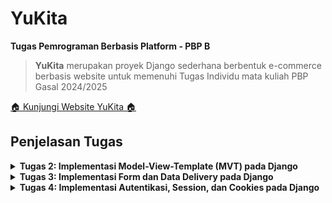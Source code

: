 # YuKita

**Tugas Pemrograman Berbasis Platform - PBP B**

> **YuKita** merupakan proyek Django sederhana berbentuk e-commerce berbasis website untuk memenuhi Tugas Individu mata kuliah PBP Gasal 2024/2025

[ 🏠 Kunjungi Website YuKita 🏠 ](http://gnade-yuka-yukita.pbp.cs.ui.ac.id/)

## **Penjelasan Tugas**

<details>
<summary> <b> Tugas 2: Implementasi Model-View-Template (MVT) pada Django </b> </summary>

## **Implementasi Checklist**

* ### Inisiasi Proyek Django

Setelah saya membuat direktori baru dengan nama Yukita, nama e-commerce buatan saya, saya membuat dependencies pada berkas 'requirements.txt' yang berisi

```
django
gunicorn
whitenoise
psycopg2-binary
requests
urllib3
```

Lalu melakukan instalasi dependencies setelah menjalankan virtual environment dengan perintah `pip install -r requirements.txt` dan membuat proyek Django dengan perintah `django-admin startproject yukita .`

* ### Menjalankan Server

Setelah membuat proyek Django, saya menambahkan string `ALLOWED_HOSTS = ["localhost", "127.0.0.1"]` untuk keperluan deployment dan menjalankan server Django dengan perintah `python3 manage.py runserver`

* ### Membuat  aplikasi `main`

Saya menjalankan perintah `python manage.py startapp main` untuk membuat aplikasi baru bernama main. Lalu saya menambahkan `main` ke `INSTALLED_APPS` pada berkas `settings.py` 


* ### Membuat model aplikasi `main`

Saya membuat berkas `models.py` pada direktori `main` yang berisikan

```
from django.db import models

class ShopEntry(models.Model):
    name = models.CharField(max_length=255)
    price = models.IntegerField()
    description = models.TextField()
    quantity = models.IntegerField()
    location = models.CharField(max_length=255)

    @property
    def is_avaible(self):
        return self.quantity > 0
```

Lalu saya mengimigrasikan model yang sudah saya buat dengan menjalankan perintah `python3 manage.py makemigrations` dan mengimigrasikannya ke basis data lokal dengan menjalankan perintah `python manage.py migrate`

* ### Membuat template dan view aplikasi `main`

Template untuk merender pada file `views.py` berisikan

```
from django.shortcuts import render

def show_main(request):
    context = {
        'product_name': 'BLAHAJ Soft Toy',
        'product_price': 'IDR 299,000',
        'product_description': 'A large and soft cuddly shark. It\'s perfect to hug, use as a pillow, or play with. This toy will bring comfort and joy to any child.',
        'product_quantity': 1,
        'product_location': 'Jakarta, Surabaya, Bali',
        'name' : "Gnade Yuka",
        'kelas' : "PBP-B"
    }

    return render(request, "main.html", context)

```

dan template pada file `html.main` berisi 

```
<h1>YuKita</h1>

<h5>Nama: </h5>
<p>{{ name }}</p>

<h5>Kelas: </h5>
<p>{{ kelas }}</p>

<h1>{{ product_name }}</h1>

<h5>Price: </h5>
<p>{{ product_price }}</p>

<h5>Description: </h5>
<p>{{ product_description }}</p>

<h5>Quantity: </h5>
<p>{{ product_quantity }}</p>

<h5>Location: </h5>
<p>{{ product_location }}</p>
```

* ### Melakukanrouting pada aplikasi `main`

Untuk mengatur URL pada aplikasi `main`, saya membuat berkas `urls.py` pada aplikasi `main` berisikan

```
from django.urls import path
from main.views import show_main

app_name = 'main'

urlpatterns = [
    path('', show_main, name='show_main'),
]
```

Dengan begitu, saya dapat melihat `main` dengan perintah `python manage.py runserver`

## **Jawaban Tugas 2**

* ### Bagan request client ke web aplikasi berbasis Django

![bagan request client ke web](image/bagan.jpeg)

Client (Browser/User) mengirimkan request HTTP ke server, yang kemudian memprosesnya dengan melakukan pemetaan URL melalui urls.py. Setelah URL ditemukan dan dipetakan, fungsi yang sesuai dalam views.py dijalankan berdasarkan permintaan URL tersebut. Selanjutnya, fungsi view mengembalikan HTTP response dalam bentuk halaman HTML. Dalam proses ini, views.py mengambil data yang dibutuhkan dari models.py, lalu data tersebut disajikan menggunakan template main.html.


* ### Fungsi `git` dalam pengembangan perangkat lunak

Git adalah sistem pengontrol versi terdistribusi yang sangat penting dalam pengembangan perangkat lunak. Fungsinya mencakup pelacakan perubahan kode, memungkinkan kolaborasi antar-pengembang, dan mendukung pengelolaan proyek berskala besar. Dengan Git, pengembang dapat membuat cabang kode (branches) untuk mengembangkan fitur baru secara paralel tanpa mengganggu kode yang sudah ada. Setelah pengembangan selesai, perubahan dapat digabungkan (merge) kembali ke cabang utama. Selain itu, Git memungkinkan pengembalian (rollback) ke versi sebelumnya jika terjadi kesalahan.

* ### Mengapa framework Django dijadikan permulaan pembelajaran pengembangan perangkat lunak?

Django sering kali dipilih sebagai framework pertama untuk belajar pengembangan perangkat lunak karena strukturnya yang jelas dan lengkap. Django menyediakan "batteries included," yang berarti banyak fungsi umum seperti autentikasi, manajemen database, dan URL routing sudah tersedia secara default, memudahkan pemula untuk fokus pada konsep dasar. Selain itu, Django menggunakan bahasa Python, yang terkenal dengan sintaks yang mudah dipahami,sehingga cocok untuk pelajar dan pengembang pemula.

* ### Mengapa model pada Django disebut sebagai ORM?

Pada Django, model disebut sebagai ORM (Object-Relational Mapping) karena menyediakan cara untuk menghubungkan dan memanipulasi data di database menggunakan objek Python. ORM memungkinkan pengembang berinteraksi dengan database tanpa harus menulis SQL secara langsung. Setiap model di Django merepresentasikan tabel di database, dan setiap atribut model merepresentasikan kolom pada tabel tersebut. Dengan menggunakan ORM, pengembang dapat melakukan operasi database seperti penyimpanan, update, dan penghapusan data dengan kode Python yang lebih mudah dibaca.


</details>

<details>
<summary> <b> Tugas 3: Implementasi Form dan Data Delivery pada Django</b> </summary>

## **Jawaban Tugas 3**

* ### Mengapa kita memerlukan data delivery dalam pengimplementasian sebuah platform?
**Data delivery** dalam pengimplementasian sebuah platform diperlukan karena bertujuan untuk memastikan bahwa data yang dikirim antar bagian sistem (misalnya, antara frontend dan backend atau antar microservices) dapat ditukar dengan cara yang efisien, aman, dan konsisten. Tanpa mekanisme pengiriman data yang efektif, aplikasi tidak akan dapat menyajikan informasi yang tepat kepada pengguna secara real-time, menyebabkan pengalaman pengguna yang buruk. Selain itu, data delivery memungkinkan platform untuk beroperasi secara terdistribusi, mendukung skala besar, serta memfasilitasi komunikasi antar komponen yang berbeda secara seamless.

* ### Mana yang lebih baik antara XML dan JSON? Mengapa JSON lebih populer dibandingkan XML?
Antara **XML** dan **JSON**, **JSON** lebih baik dan populer untuk pengiriman data dalam aplikasi modern. Hal ini karena JSON lebih ringan dan lebih mudah dibaca oleh manusia maupun mesin dibandingkan XML, yang menggunakan tag berlapis dan lebih verbose. JSON juga lebih mudah diolah dengan JavaScript, yang merupakan bahasa umum di web development. Sementara XML memiliki kemampuan untuk mendeskripsikan struktur data yang lebih kompleks (seperti metadata dan skema yang dapat divalidasi), JSON tetap lebih disukai untuk API modern karena kecepatan dan kesederhanaannya. Oleh karena itu, JSON lebih populer karena performanya yang lebih efisien dalam konteks pengiriman data di web.

* ### Jelaskan fungsi dari method is_valid() pada form Django dan mengapa kita membutuhkan method tersebut?
Dalam **Django**, method **`is_valid()`** digunakan pada objek form untuk memeriksa apakah data yang dikirimkan oleh pengguna sesuai dengan aturan validasi yang telah ditentukan dalam form tersebut. Method ini akan mengembalikan nilai `True` jika semua data valid dan `False` jika terdapat kesalahan dalam input pengguna. Kita membutuhkan method ini agar data yang diterima dari pengguna dapat diproses dengan benar atau menampilkan pesan kesalahan jika data yang dimasukkan tidak sesuai dengan ketentuan (misalnya format email salah atau ada field yang tidak diisi). Tanpa validasi ini, aplikasi rentan menerima data yang tidak lengkap atau tidak valid.

* ### Mengapa kita membutuhkan csrf_token saat membuat form di Django? Apa yang dapat terjadi jika kita tidak menambahkan csrf_token pada form Django? Bagaimana hal tersebut dapat dimanfaatkan oleh penyerang?
Kita membutuhkan **`csrf_token`** saat membuat form di Django untuk melindungi aplikasi dari serangan **Cross-Site Request Forgery (CSRF)**, yaitu jenis serangan di mana penyerang dapat membuat pengguna yang sudah login di aplikasi mengirimkan permintaan yang tidak diinginkan tanpa sepengetahuan mereka. Jika form Django tidak memiliki **`csrf_token`**, penyerang dapat memanfaatkan celah ini untuk melakukan tindakan berbahaya, seperti mengirimkan permintaan palsu atas nama pengguna tanpa izin, yang bisa berdampak pada perubahan data atau eksploitasi lain. **`csrf_token`** membantu mencegah hal ini dengan memastikan bahwa permintaan yang dikirim ke server berasal dari sumber yang sah.

## **Implementasi Checklist**

* ### Membuat input form

Membuat `form` untuk menerima input, sehingga nantinya data baru bisa ditampilkan dengan membuat file `forms.py` pada main yang berisikan kode

```
from django.forms import ModelForm
from main.models import ShopEntry

class ShopEntryForm(ModelForm):
    class Meta:
        model = ShopEntry 
        fields = ["product_name", "price", "quantity", "location", "description"]
```

Selain itu, saya juga mengubah `show_main` pada `views.py` menjadi

```
def show_main(request):
    shop_entries = ShopEntry.objects.all()
    
    context = {
        # 'product_name': 'Sofa Ruang Tamu',
        # 'product_price': 'IDR 1,500,000',
        # 'product_description': 'A sofa-bed with small, neat dimensions which is easy to furnish with, even when space is limited. You can make the sofa more comfortable and personal by completing with pillows in different colours and patterns.',
        # 'stock': 1,
        # 'product_location': 'Jakarta, Surabaya, Bali',
        'name' : "Gnade Yuka",
        'kelas' : "PBP-B",
        'shop_entries' : shop_entries
    }

    return render(request, "main.html", context)
```

* ### Menambahkan fungsi pada `views.py`

Sehingga kita bisa melihat data yang sudah diinput

1. Membuat fungsi baru `create_shop_entry` pada `views.py` agar bisa menerima data yang berisikan

```
def create_shop_entry(request):
    form = ShopEntryForm(request.POST or None)

    if form.is_valid() and request.method == "POST":
        form.save()
        return redirect('main:show_main')

    context = {'form': form}
    return render(request, "create_shop_entry.html", context)
```

2. Lalu membuat template baru untuk tampilan ketika menambahkan pembelian baru dengan nama `create_shop_entry` pada direktori `main/templates` yang berisikan

```
{% extends 'base.html' %} 
{% block content %}
<h1>Add New Shop Entry</h1>

<form method="POST">
  {% csrf_token %}
  <table>
    {{ form.as_table }}
    <tr>
      <td></td>
      <td>
        <input type="submit" value="Add Shop Entry" />
      </td>
    </tr>
  </table>
</form>

{% endblock %}
```

3. Lalu menampilkan data pembelian dalam bentuk tabel dan menambahkan tombol `Add New Shop Entry` pada `main.html` ketika ingin menambahkan pembelian

```
<div class="shop-entries">
    <h3>Shop Entries</h3>
    
    {% if not shop_entries %}
    <p>Belum ada pesanan yang masuk</p>
    {% else %}
    <table>
      <tr>
        <th>Nama</th>
        <th>Harga</th>
        <th>Jumlah Kamar</th>
        <th>Lokasi</th>
        <th>Deskripsi</th>
      </tr>
      
      <!-- Display each shop entry -->
      {% for shop_entry in shop_entries %}
      <tr>
        <td>{{ shop_entry.product_name }}</td>
        <td>{{ shop_entry.price }}</td>
        <td>{{ shop_entry.quantity }}</td>
        <td>{{ shop_entry.location }}</td>
        <td>{{ shop_entry.description }}</td>
      </tr>
      {% endfor %}
    </table>
    {% endif %}
</div>

<br />

<a href="{% url 'main:create_shop_entry' %}">
  <button>Add New Shop Entry</button>
</a>
```

* ### Menambahkan format XML dan JSON 

Untuk melihat data dalam format XML dan JSON, pada `views.py` di foler `main` kita menambahkan 
```
from django.http import HttpResponse
from django.core import serializers
```

1. Menambahkan fungsi `show_xml` dan `show_xml_by_id` (untuk melihat bedasarkan filter ID) yang akan mengembalikan `HttpResponse` berisi data yang sudah menjadi XML

```
def show_xml(request):
    data = ShopEntry.objects.all()
    return HttpResponse(serializers.serialize("xml", data), content_type="application/xml")

def show_xml_by_id(request, id):
    data = ShopEntry.objects.filter(pk=id)
    return HttpResponse(serializers.serialize("xml", data), content_type="application/xml")
```

2. Menambahkan fungsi `show_json` dan `show_json_by_id` (untuk melihat bedasarkan filter ID) yang akan mengembalikan `HttpResponse` berisi data yang sudah menjadi JSON

```
def show_json(request):
    data = ShopEntry.objects.all()
    return HttpResponse(serializers.serialize("json", data), content_type="application/json")

def show_json_by_id(request, id):
    data = ShopEntry.objects.filter(pk=id)
    return HttpResponse(serializers.serialize("json", data), content_type="application/json")

```

3. Merouting URL
Tidak lupa juga untuk menambahkan `path_url` fungsi yang sudah kita tambhkan ke `urlpatterns` pada `main/urls.py` dan mengimport dari `views.py`. Sehingga isi dari `main/urls.py` akan berisi :

```
from django.urls import path
from main.views import show_main, create_shop_entry, show_xml, show_json, show_xml_by_id, show_json_by_id

app_name = 'main'

urlpatterns = [
    path('', show_main, name='show_main'),
    path('create-shop-entry', create_shop_entry, name='create_shop_entry'),
    path('xml/', show_xml, name='show_xml'),
    path('json/', show_json, name='show_json'),
    path('xml/<str:id>/', show_xml_by_id, name='show_xml_by_id'),
    path('json/<str:id>/', show_json_by_id, name='show_json_by_id'),
]
```

Sehingga, input `form` sudah bisa digunakan dengan menjalankan command `python3 manage.py runserver` dan mengunjungi <http://localhost:8000>.

## Postman *Screenshot*
1. XML
![XML](image/postman_xml.png)
2. JSON
![JSON](image/postman_json.png)
3. XML *by* ID
![XML *by* ID](image/postman_xml_id.png)
4. JSON *by* ID
![JSON *by* ID](image/postman_json_id.png)

</details>

<details>
<summary> <b> Tugas 4: Implementasi Autentikasi, Session, dan Cookies pada Django</b> </summary>

## **Jawaban Tugas 3**

* ### Apa perbedaan antara HttpResponseRedirect() dan redirect()?
HttpResponseRedirect() adalah kelas yang secara eksplisit mengembalikan respons HTTP yang mengarahkan pengguna ke URL tertentu, di mana kita harus memberikan URL tujuan secara manual. Sebaliknya, redirect() adalah shortcut yang lebih fleksibel dalam Django, yang dapat menerima tidak hanya URL, tetapi juga nama view atau objek model dan secara otomatis menangani pembuatan URL tujuan. Dengan redirect(), proses redirect menjadi lebih sederhana karena Django mengubah input yang diberikan menjadi URL yang sesuai.

* ### Jelaskan cara kerja penghubungan model Product dengan User!
Penghubungan antara model Product dengan User biasanya dilakukan menggunakan ForeignKey atau ManyToManyField tergantung pada hubungan yang diinginkan. Misalnya, jika satu pengguna bisa memiliki banyak produk, maka model Product akan memiliki ForeignKey ke model User, seperti ini: user = models.ForeignKey(User, on_delete=models.CASCADE). Ini berarti setiap instance Product terhubung dengan satu pengguna, tetapi satu pengguna dapat memiliki banyak produk. Django akan secara otomatis membuat relasi ini di database, dan kita dapat mengakses data yang terhubung melalui atribut relasi tersebut.
 
* ### Apa perbedaan antara authentication dan authorization, apakah yang dilakukan saat pengguna login? Jelaskan bagaimana Django mengimplementasikan kedua konsep tersebut.
Authentication adalah proses memverifikasi identitas pengguna, misalnya dengan memastikan username dan password yang diberikan benar. Authorization adalah proses yang menentukan apakah pengguna yang terautentikasi memiliki izin untuk melakukan aksi tertentu. Ketika pengguna login, mereka pertama-tama melewati proses authentication. Django mengimplementasikan authentication menggunakan django.contrib.auth, yang menyediakan sistem login, logout, dan manajemen pengguna. Authorization di Django diimplementasikan melalui sistem izin berbasis objek, di mana setiap pengguna dapat diberikan izin tertentu untuk mengakses fitur atau tindakan tertentu di aplikasi.

* ### Bagaimana Django mengingat pengguna yang telah login? Jelaskan kegunaan lain dari cookies dan apakah semua cookies aman digunakan?
Django mengingat pengguna yang telah login dengan menggunakan session cookies, yang disimpan di browser pengguna. Saat pengguna login, Django menyimpan session ID di cookie dan di database. Setiap kali pengguna mengakses halaman, Django memeriksa session ID untuk mengetahui apakah pengguna sudah login. Selain itu, cookies dapat digunakan untuk menyimpan preferensi pengguna atau melacak aktivitas. Tidak semua cookies aman digunakan; misalnya, cookies yang tidak diatur dengan aman dapat dicuri dalam serangan seperti cross-site scripting (XSS). Django menyediakan pengaturan seperti HttpOnly dan Secure untuk memastikan cookies lebih aman dengan membatasi akses JavaScript dan memaksa penggunaan HTTPS.

## **Implementasi Checklist**

* ### Membuat Form Registrasi

Agar website hanya bisa diakses oleh pengguna yang sudah mempunyai akun, maka diperlukan form untuk registrasi. Pada `views.py` kita menambahkan import `UserCreatiionForm` dan `message`. Selain itu saya juga menambahkan fungsi `register` agar bisa membuat form registrasi secara otomatis dan menghasilkan data setelah disubmit
```
from django.contrib.auth.forms import UserCreationForm
from django.contrib import messages

def register(request):
    form = UserCreationForm()

    if request.method == "POST":
        form = UserCreationForm(request.POST)
        if form.is_valid():
            form.save()
            messages.success(request, 'Your account has been successfully created!')
            return redirect('main:login')
    context = {'form':form}
    return render(request, 'register.html', context)
```

Selain itu saya juga membuat halaman registrasi pada `registrasi.html` pada `main/templates` dengan code 
```
{% extends 'base.html' %}

{% block meta %}
    <title>Register</title>
{% endblock meta %}

{% block content %}  

<div class = "login">
    
    <h1>Register</h1>  

        <form method="POST" >  
            {% csrf_token %}  
            <table>  
                {{ form.as_table }}  
                <tr>  
                    <td></td>
                    <td><input type="submit" name="submit" value="Daftar"/></td>  
                </tr>  
            </table>  
        </form>

    {% if messages %}  
        <ul>   
            {% for message in messages %}  
                <li>{{ message }}</li>  
                {% endfor %}  
        </ul>   
    {% endif %}

</div>  

{% endblock content %}
```

Terakhir saya juga menambahkan url path pada `urls.py`
```
from main.views import register
 urlpatterns = [
     ...
     path('register/', register, name='register'),
 ]
```
* ### Membuat Fungsi Login

Setelah membuat form registrasi, saya juga membuat fungsi login untuk menerima user yang sudah terdaftar dengan menambahkan berikut ini ke dalam `views.py`
```
from django.contrib.auth.forms import UserCreationForm, AuthenticationForm
from django.contrib.auth import authenticate, login

def login_user(request):
   if request.method == 'POST':
      form = AuthenticationForm(data=request.POST)

      if form.is_valid():
            user = form.get_user()
            login(request, user)
            return redirect('main:show_main')

   else:
      form = AuthenticationForm(request)
   context = {'form': form}
   return render(request, 'login.html', context)
```
Selain itu, saya juga membuat halaman tampilan untuk login user dengan membuat `login.html` pada direktori `main/templates` yang berisi
```
{% extends 'base.html' %}

{% block meta %}
<title>Login</title>
{% endblock meta %}

{% block content %}
<div class="login">
  <h1>Login</h1>

  <form method="POST" action="">
    {% csrf_token %}
    <table>
      {{ form.as_table }}
      <tr>
        <td></td>
        <td><input class="btn login_btn" type="submit" value="Login" /></td>
      </tr>
    </table>
  </form>

  {% if messages %}
  <ul>
    {% for message in messages %}
    <li>{{ message }}</li>
    {% endfor %}
  </ul>
  {% endif %} Don't have an account yet?
  <a href="{% url 'main:register' %}">Register Now</a>
</div>

{% endblock content %}
```

Tidak lupa juga untuk mengimport fungsi yang sudah saya buat ke dalam `urls.py` dengan menambahkan path url
```
from main.views import login_user
urlpatterns = [
   ...
   path('login/', login_user, name='login'),
]
```
* ### Membuat Fungsi Logout

Selain membuat fungsi login, diperlukan fungsi logout dengan menambahkan potongan kode berikut ke dalam `views.py`

```
from django.contrib.auth import logout

def logout_user(request):
    logout(request)
    return redirect('main:login')
```
selain itu pada `main.html` juga kita tambahkan 
```
<a href="{% url 'main:logout' %}">
  <button>Logout</button>
</a>
```
untuk mengarahkan halaman url secara dinamis. Tidak lupa juga untuk mengimport fungsi yang sudah saya buat ke dalam `urls.py` dengan menambahkan path url
```
from main.views import logout_user
urlpatterns = [
   ...
   path('logout/', logout_user, name='logout'),
]
```

* ### Meretriksi Halaman Main

pada `views.py` kita tambahkan
```
from django.contrib.auth.decorators import login_required
@login_required(login_url='/login')
def show_main(request):
```
* ### Menerapkan Cookies

Untuk menampilkan data last login pengguna, kita bisa menggunakan cookies. Pada `views.py` kita tambahkan
```
import datetime
from django.http import HttpResponseRedirect
from django.urls import reverse
```
dan fungsi login_user, ditambahkan cookie yang bernama `last_login` untuk melihat kapan terakhir kali pengguna melakukan login dengan melakukan perubahan pada blok `if form.is_valid()`
```
if form.is_valid():
    user = form.get_user()
    login(request, user)
    response = HttpResponseRedirect(reverse("main:show_main"))
    response.set_cookie('last_login', str(datetime.datetime.now()))
    return response
```

Pada fungsi show_main, tambahkan potongan kode `'last_login': request.COOKIES['last_login']` ke dalam variabel context. 
Ubah juga kode `logount_user` menjadi 
```
def logout_user(request):
    logout(request)
    response = HttpResponseRedirect(reverse('main:login'))
    response.delete_cookie('last_login')
    return response
```

Pada `main.html` tambahkan potongan kode untuk menampilkan data last login.
```
...
<h5>Sesi terakhir login: {{ last_login }}</h5>
...
```
</details>
